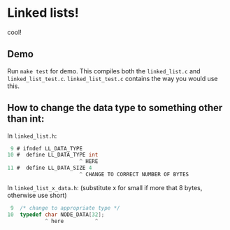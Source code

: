 # Linked lists!

cool!

## Demo

Run `make test` for demo. This compiles both the `linked_list.c` and `linked_list_test.c`. `linked_list_test.c` contains the way you would use this.

## How to change the data type to something other than int:

In `linked_list.h`:
```c
 9 # ifndef LL_DATA_TYPE
10 #  define LL_DATA_TYPE int
					   ^ HERE
11 #  define LL_DATA_SIZE 4
					   ^ CHANGE TO CORRECT NUMBER OF BYTES
```

In `linked_list_x_data.h`: (substitute x for small if more that 8 bytes, otherwise use short)
```c
 9	/* change to appropriate type */
10	typedef char NODE_DATA[32];
			^ here			^
```
